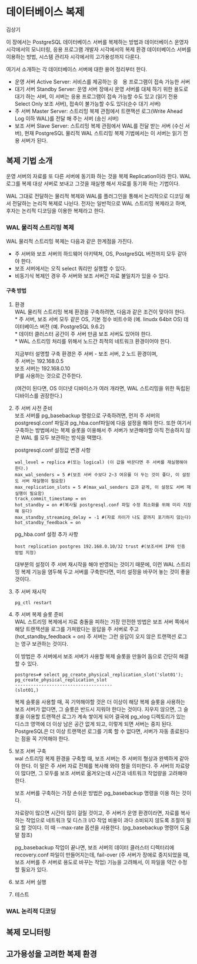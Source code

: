 # 데이터베이스 복제

김상기

이 장에서는 PostgreSQL 데이터베이스 서버를 복제하는 방법과 데이터베이스 운영자 시각에서의 모니터링, 응용 프로그램 개발자 시각에서의 복제 환경 데이터베이스 서버를 이용하는 방법, 시스템 관리자 시각에서의 고가용성까지 다룬다.

여기서 소개하는 각 데이터베이스 서버에 대한 용어 정리부터 한다.

* 운영 서버 Active Server: 서비스를 제공하는 응ᅟ용 프로그램이 접속 가능한 서버
* 대기 서버 Standby Server: 운영 서버 장애시 운영 서버를 대체 하기 위한 용도로 대기 하는 서버, 이 서버는 응용 프로그램이 접속 가능할 수도 있고 \(읽기 전용 Select Only 보조 서버\), 접속이 불가능할 수도 있다\(순수 대기 서버\)
* 주 서버 Master Server: 스트리밍 복제 관점에서 트랜잭션 로그\(Write Ahead Log 이하 WAL\)를 전달 해 주는 서버 \(송신 서버\)
* 보조 서버 Slave Server: 스트리밍 복제 관점에서 WAL를 전달 받는 서버 \(수신 서버\), 현재 PostgreSQL 물리적 WAL 스트리밍 복제 기법에서는 이 서버는 읽기 전용  서버가 된다.

## 복제 기법 소개

운영 서버의 자료를 또 다른 서버에 동기화 하는 것을 복제 Replication이라 한다. WAL 로그를 복제 대상 서버로 보내고 그것을 재실행 해서 자료를 동기화 하는 기법이다.

WAL 그대로 전달하는 물리적 복제와 WAL를 플러그인을 통해서 논리적으로 디코딩 해서 전달하는 논리적 복제로 나뉜다. 전자는 일반적으로 WAL 스트리밍 복제라고 하며, 후자는 논리적 디코딩을 이용한 복제라고 한다.

### WAL 물리적 스트리밍 복제

WAL 물리적 스트리밍 복제는 다음과 같은 한계점을 가진다.

* 주 서버와 보조 서버의 하드웨어 아키텍쳐, OS, PostgreSQL 버전까지 모두 같아야 한다. 
* 보조 서버에서는 오직 select 쿼리만 실행할 수 있다.
* 비동기식 복제인 경우 주 서버와 보조 서버간 자료 불일치가 있을 수 있다.

#### 구축 방법

1. 환경  
   WAL 물리적 스트리밍 복제 환경을 구축하려면, 다음과 같은 조건이 맞아야 한다.  
   \* 주 서버, 보조 서버 모두 같은 OS, 기본 정수 비트수와 \(예. linudx 64bit OS\) 데이터베이스 버전 \(예. PostgreSQL 9.6.2\)  
   \* 데이터 클러스터 공간이 주 서버 만큼 보조 서버도 있어야 한다.   
   \* WAL 스트리밍 처리를 위해서 노드간 최적의 네트워크 환경이어야 한다.  
  
   지금부터 설명할 구축 환경은 주 서버 - 보조 서버, 2 노드 환경이며,   
   주 서버는 192.168.0.5  
   보조 서버는 192.168.0.10   
   IP를 사용하는 것으로 간주한다.  
  
   \(여건이 된다면, OS 이더넷 디바이스가 여러 개라면, WAL 스트리밍을 위한 독립된 디바이스를 권장한다.\)

2. 주 서버 사전 준비  
   보조 서버를 pg\_basebackup 명령으로 구축하려면, 먼저 주 서버의 postgresql.conf 파일과 pg\_hba.conf파일에 다음 설정을 해야 한다. 또한 여기서 구축하는 방법에서는 복제 슬롯을 이용해서 주 서버가 보관해야할 아직 전송하지 않은 WAL 를 모두 보관하는 방식을 택했다.

   postgresql.conf 설정값 변경 사항

   ```
   wal_level = replica #(또는 logical) (이 값을 바꾼다면 주 서버를 재실행해야 한다.)   
   max_wal_senders = 5 #(보조 서버 수보다 2~3 여유를 더 두는 것이 좋다, 이 설정도 서버 재실행이 필요함)  
   max_replication_slots = 5 #(max_wal_senders 값과 같게, 이 설정도 서버 재실행이 필요함)   
   track_commit_timestamp = on   
   hot_standby = on #(복사될 postgresql.conf 파일 수정 최소화를 위해 미리 지정해 둔다)    
   max_standby_streaming_delay = -1 #(자료 차이가 나도 끝까지 포기하지 않는다)  
   hot_standby_feedback = on  
   ```

   pg\_hba.conf 설정 추가 사항

   ```
   host replication postgres 192.168.0.10/32 trust #(보조서버 IP와 인증 방법 지정)
   ```

   대부분의 설정이 주 서버 재시작을 해야 반영되는 것이기 때문에, 이런 WAL 스트리밍 복제 기능을 염두해 두고 서버를 구축한다면, 미리 설정을 바꾸어 놓는 것이 좋을 것이다.

3. 주 서버 재시작

   ```
   pg_ctl restart
   ```

4. 주 서버 복제 슬롯 준비  
   WAL 스트리밍 복제에서 자료 충돌을 피하는 가장 안전한 방법은 보조 서버 쪽에서 해당 트랜잭션을 로그를 가져왔다는 응답을 주 서버로 주고 \(hot\_standby\_feedback = on\) 주 서버는 그런 응답이 오지 않은 트랜잭션 로그는 영구 보관하는 것이다.

   이 방법은 주 서버에서 보조 서버가 사용할 복제 슬롯을 만들어 둠으로 간단히 해결할 수 있다.

   ```
   postgres=# select pg_create_physical_replication_slot('slot01');
   pg_create_physical_replication_slot
   -------------------------------------
   (slot01,)
   ```

   복제 슬롯을 사용할 때, 꼭 기억해야할 것은 더 이상이 해당 복제 슬롯을 사용하는 보조 서버가 없다면, 그 슬롯은 반드시 지워야 한다는 것이다.  지우지 않으면, 그 슬롯을 이용할 트랜잭션 로그가 계속 쌓이게 되어 결국에 pg\_xlog 디렉토리가 있는 디스크 영역에 더 이상 남은 공간 없게 되고, 이렇게 되면 서버는 중지 된다. PostgreSQL은 더 이상 트랜잭션 로그를 기록 할 수 없다면, 서버가 자동 종료된다는 점을 꼭 기억해야 한다.

5. 보조 서버 구축  
   wal 스트리밍 복제 환경을 구축할 때, 보조 서버는 주 서버의 형상과 완벽하게 같아야 한다. 이 말은 주 서버 자료 전체를 복사해 와야 함을 의미한다.  주 서버의 자료량이 많다면, 그 모두를 보조 서버로 옮겨오는데 시간과 네트워크 작업량을 고려해야 한다.   
  
   보조 서버를 구축하는 가장 손쉬운 방법은 pg\_basebackup 명령을 이용 하는 것이다.   
  
  
   자료량이 많으면 시간이 많이 걸릴 것이고, 주 서버가 운영 환경이라면, 자료를 복사하는 작업으로 네트워크 및 디스크 I/O 작업 비용이 과다 소비되지 않도록 조절이 필요 할 것이다. 이 때 --max-rate 옵션을 사용한다. \(pg\_basebackup 명령어 도움말 참조\)   
  
  
  
   pg\_basebackup 작업이 끝나면, 보조 서버의 데이터 클러스터 디렉터리에 recovery.conf 파일이 만들어지는데, fail-over \(주 서버가 장애로 중지되었을 때, 보조 서버를 주 서버로 용도로 바꾸는 작업\)  기능을 고려해서, 이 파일을 약간 수정할 필요가 있다. 

6. 보조 서버 실행

7. 테스트

### WAL 논리적 디코딩

## 복제 모니터링

## 고가용성을 고려한 복제 환경



